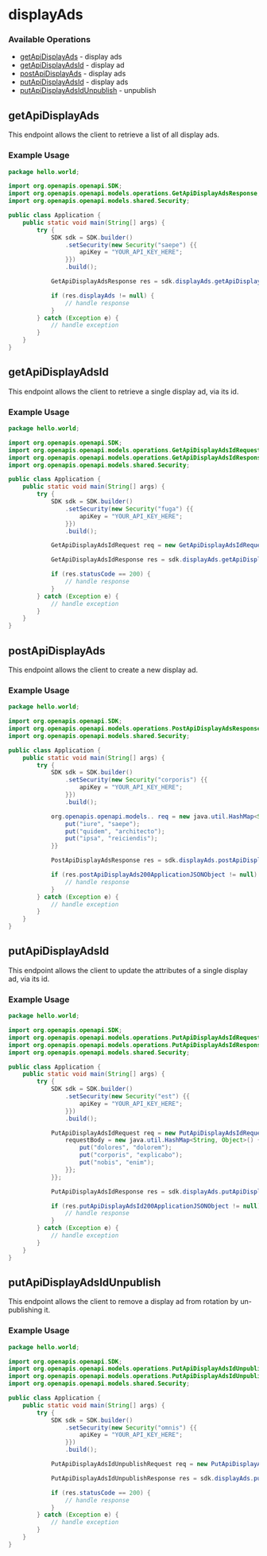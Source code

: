 # displayAds

### Available Operations

* [getApiDisplayAds](#getapidisplayads) - display ads
* [getApiDisplayAdsId](#getapidisplayadsid) - display ad
* [postApiDisplayAds](#postapidisplayads) - display ads
* [putApiDisplayAdsId](#putapidisplayadsid) - display ads
* [putApiDisplayAdsIdUnpublish](#putapidisplayadsidunpublish) - unpublish

## getApiDisplayAds

This endpoint allows the client to retrieve a list of all display ads.

### Example Usage

```java
package hello.world;

import org.openapis.openapi.SDK;
import org.openapis.openapi.models.operations.GetApiDisplayAdsResponse;
import org.openapis.openapi.models.shared.Security;

public class Application {
    public static void main(String[] args) {
        try {
            SDK sdk = SDK.builder()
                .setSecurity(new Security("saepe") {{
                    apiKey = "YOUR_API_KEY_HERE";
                }})
                .build();

            GetApiDisplayAdsResponse res = sdk.displayAds.getApiDisplayAds();

            if (res.displayAds != null) {
                // handle response
            }
        } catch (Exception e) {
            // handle exception
        }
    }
}
```

## getApiDisplayAdsId

This endpoint allows the client to retrieve a single display ad, via its id.

### Example Usage

```java
package hello.world;

import org.openapis.openapi.SDK;
import org.openapis.openapi.models.operations.GetApiDisplayAdsIdRequest;
import org.openapis.openapi.models.operations.GetApiDisplayAdsIdResponse;
import org.openapis.openapi.models.shared.Security;

public class Application {
    public static void main(String[] args) {
        try {
            SDK sdk = SDK.builder()
                .setSecurity(new Security("fuga") {{
                    apiKey = "YOUR_API_KEY_HERE";
                }})
                .build();

            GetApiDisplayAdsIdRequest req = new GetApiDisplayAdsIdRequest(449950);            

            GetApiDisplayAdsIdResponse res = sdk.displayAds.getApiDisplayAdsId(req);

            if (res.statusCode == 200) {
                // handle response
            }
        } catch (Exception e) {
            // handle exception
        }
    }
}
```

## postApiDisplayAds

This endpoint allows the client to create a new display ad.

### Example Usage

```java
package hello.world;

import org.openapis.openapi.SDK;
import org.openapis.openapi.models.operations.PostApiDisplayAdsResponse;
import org.openapis.openapi.models.shared.Security;

public class Application {
    public static void main(String[] args) {
        try {
            SDK sdk = SDK.builder()
                .setSecurity(new Security("corporis") {{
                    apiKey = "YOUR_API_KEY_HERE";
                }})
                .build();

            org.openapis.openapi.models.. req = new java.util.HashMap<String, Object>() {{
                put("iure", "saepe");
                put("quidem", "architecto");
                put("ipsa", "reiciendis");
            }}            

            PostApiDisplayAdsResponse res = sdk.displayAds.postApiDisplayAds(req);

            if (res.postApiDisplayAds200ApplicationJSONObject != null) {
                // handle response
            }
        } catch (Exception e) {
            // handle exception
        }
    }
}
```

## putApiDisplayAdsId

This endpoint allows the client to update the attributes of a single display ad, via its id.

### Example Usage

```java
package hello.world;

import org.openapis.openapi.SDK;
import org.openapis.openapi.models.operations.PutApiDisplayAdsIdRequest;
import org.openapis.openapi.models.operations.PutApiDisplayAdsIdResponse;
import org.openapis.openapi.models.shared.Security;

public class Application {
    public static void main(String[] args) {
        try {
            SDK sdk = SDK.builder()
                .setSecurity(new Security("est") {{
                    apiKey = "YOUR_API_KEY_HERE";
                }})
                .build();

            PutApiDisplayAdsIdRequest req = new PutApiDisplayAdsIdRequest(653140) {{
                requestBody = new java.util.HashMap<String, Object>() {{
                    put("dolores", "dolorem");
                    put("corporis", "explicabo");
                    put("nobis", "enim");
                }};
            }};            

            PutApiDisplayAdsIdResponse res = sdk.displayAds.putApiDisplayAdsId(req);

            if (res.putApiDisplayAdsId200ApplicationJSONObject != null) {
                // handle response
            }
        } catch (Exception e) {
            // handle exception
        }
    }
}
```

## putApiDisplayAdsIdUnpublish

This endpoint allows the client to remove a display ad from rotation by un-publishing it.

### Example Usage

```java
package hello.world;

import org.openapis.openapi.SDK;
import org.openapis.openapi.models.operations.PutApiDisplayAdsIdUnpublishRequest;
import org.openapis.openapi.models.operations.PutApiDisplayAdsIdUnpublishResponse;
import org.openapis.openapi.models.shared.Security;

public class Application {
    public static void main(String[] args) {
        try {
            SDK sdk = SDK.builder()
                .setSecurity(new Security("omnis") {{
                    apiKey = "YOUR_API_KEY_HERE";
                }})
                .build();

            PutApiDisplayAdsIdUnpublishRequest req = new PutApiDisplayAdsIdUnpublishRequest(363711);            

            PutApiDisplayAdsIdUnpublishResponse res = sdk.displayAds.putApiDisplayAdsIdUnpublish(req);

            if (res.statusCode == 200) {
                // handle response
            }
        } catch (Exception e) {
            // handle exception
        }
    }
}
```
